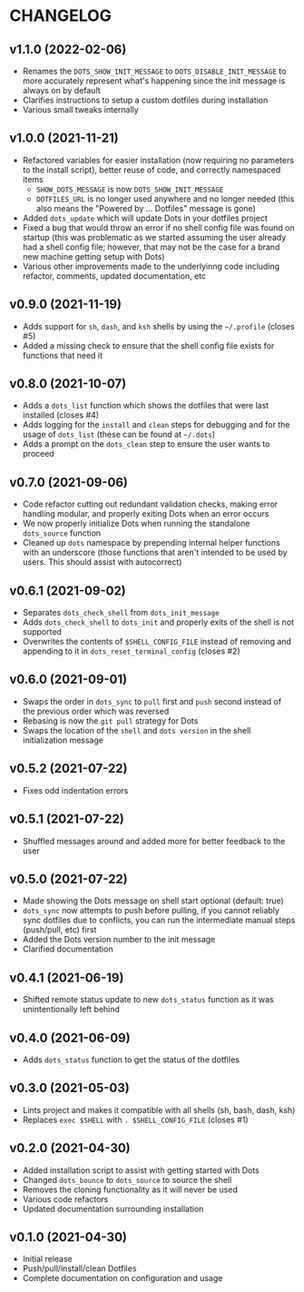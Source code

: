 # CHANGELOG

## v1.1.0 (2022-02-06)

* Renames the `DOTS_SHOW_INIT_MESSAGE` to `DOTS_DISABLE_INIT_MESSAGE` to more accurately represent what's happening since the init message is always on by default
* Clarifies instructions to setup a custom dotfiles during installation
* Various small tweaks internally

## v1.0.0 (2021-11-21)

* Refactored variables for easier installation (now requiring no parameters to the install script), better reuse of code, and correctly namespaced items
    * `SHOW_DOTS_MESSAGE` is now `DOTS_SHOW_INIT_MESSAGE`
    * `DOTFILES_URL` is no longer used anywhere and no longer needed (this also means the "Powered by ... Dotfiles" message is gone)
* Added `dots_update` which will update Dots in your dotfiles project
* Fixed a bug that would throw an error if no shell config file was found on startup (this was problematic as we started assuming the user already had a shell config file; however, that may not be the case for a brand new machine getting setup with Dots)
* Various other improvements made to the underlyinng code including refactor, comments, updated documentation, etc

## v0.9.0 (2021-11-19)

* Adds support for `sh`, `dash`, and `ksh` shells by using the `~/.profile` (closes #5)
* Added a missing check to ensure that the shell config file exists for functions that need it

## v0.8.0 (2021-10-07)

* Adds a `dots_list` function which shows the dotfiles that were last installed (closes #4)
* Adds logging for the `install` and `clean` steps for debugging and for the usage of `dots_list` (these can be found at `~/.dots`)
* Adds a prompt on the `dots_clean` step to ensure the user wants to proceed

## v0.7.0 (2021-09-06)

* Code refactor cutting out redundant validation checks, making error handling modular, and properly exiting Dots when an error occurs
* We now properly initialize Dots when running the standalone `dots_source` function
* Cleaned up `dots` namespace by prepending internal helper functions with an underscore (those functions that aren't intended to be used by users. This should assist with autocorrect)

## v0.6.1 (2021-09-02)

* Separates `dots_check_shell` from `dots_init_message`
* Adds `dots_check_shell` to `dots_init` and properly exits of the shell is not supported
* Overwrites the contents of `$SHELL_CONFIG_FILE` instead of removing and appending to it in `dots_reset_terminal_config` (closes #2)

## v0.6.0 (2021-09-01)

* Swaps the order in `dots_sync` to `pull` first and `push` second instead of the previous order which was reversed
* Rebasing is now the `git pull` strategy for Dots
* Swaps the location of the `shell` and `dots version` in the shell initialization message

## v0.5.2 (2021-07-22)

* Fixes odd indentation errors

## v0.5.1 (2021-07-22)

* Shuffled messages around and added more for better feedback to the user

## v0.5.0 (2021-07-22)

* Made showing the Dots message on shell start optional (default: true)
* `dots_sync` now attempts to push before pulling, if you cannot reliably sync dotfiles due to conflicts, you can run the intermediate manual steps (push/pull, etc) first
* Added the Dots version number to the init message
* Clarified documentation

## v0.4.1 (2021-06-19)

* Shifted remote status update to new `dots_status` function as it was unintentionally left behind

## v0.4.0 (2021-06-09)

* Adds `dots_status` function to get the status of the dotfiles

## v0.3.0 (2021-05-03)

* Lints project and makes it compatible with all shells (sh, bash, dash, ksh)
* Replaces `exec $SHELL` with `. $SHELL_CONFIG_FILE` (closes #1)

## v0.2.0 (2021-04-30)

* Added installation script to assist with getting started with Dots
* Changed `dots_bounce` to `dots_source` to source the shell
* Removes the cloning functionality as it will never be used
* Various code refactors
* Updated documentation surrounding installation

## v0.1.0 (2021-04-30)

* Initial release
* Push/pull/install/clean Dotfiles
* Complete documentation on configuration and usage
